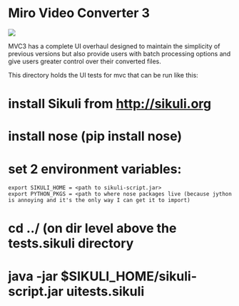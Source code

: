 Miro Video Converter 3
======================

<img src="http://cl.ly/ECBE/o"/></img>

MVC3 has a complete UI overhaul designed to maintain the simplicity of previous versions but also provide
users with batch processing options and give users greater control over their converted files.


This directory holds the UI tests for mvc that can be run like this:

# install Sikuli from http://sikuli.org
# install nose (pip install nose)
# set 2 environment variables:
    export SIKULI_HOME = <path to sikuli-script.jar>
    export PYTHON_PKGS = <path to where nose packages live (because jython is annoying and it's the only way I can get it to import)
# cd ../ (on dir level above the tests.sikuli directory
# java -jar $SIKULI_HOME/sikuli-script.jar uitests.sikuli







